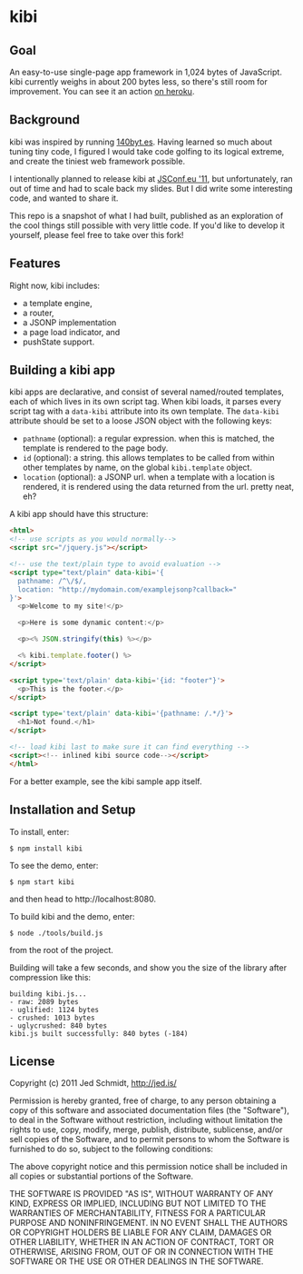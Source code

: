 kibi
=======

Goal
----

An easy-to-use single-page app framework in 1,024 bytes of JavaScript. kibi currently weighs in about 200 bytes less, so there's still room for improvement. You can see it an action [on heroku](http://kibi.herokuapp.com/).

Background
----------

kibi was inspired by running [140byt.es](http://140byt.es). Having learned so much about tuning tiny code, I figured I would take code golfing to its logical extreme, and create the tiniest web framework possible.

I intentionally planned to release kibi at [JSConf.eu '11](http://jsconf.eu), but unfortunately, ran out of time and had to scale back my slides. But I did write some interesting code, and wanted to share it.

This repo is a snapshot of what I had built, published as an exploration of the cool things still possible with very little code. If you'd like to develop it yourself, please feel free to take over this fork!

Features
--------

Right now, kibi includes:

- a template engine,
- a router,
- a JSONP implementation
- a page load indicator, and
- pushState support.

Building a kibi app
----------------------

kibi apps are declarative, and consist of several named/routed templates, each of which lives in its own script tag. When kibi loads, it parses every script tag with a `data-kibi` attribute into its own template. The `data-kibi` attribute should be set to a loose JSON object with the following keys:

- `pathname` (optional): a regular expression. when this is matched, the template is rendered to the page body.
- `id` (optional): a string. this allows templates to be called from within other templates by name, on the global `kibi.template` object.
- `location` (optional): a JSONP url. when a template with a location is rendered, it is rendered using the data returned from the url. pretty neat, eh?

A kibi app should have this structure:

```html
<html>
<!-- use scripts as you would normally-->
<script src="/jquery.js"></script>

<!-- use the text/plain type to avoid evaluation -->
<script type="text/plain" data-kibi='{
  pathname: /^\/$/,
  location: "http://mydomain.com/examplejsonp?callback="
}'>
  <p>Welcome to my site!</p>

  <p>Here is some dynamic content:</p>

  <p><% JSON.stringify(this) %></p>

  <% kibi.template.footer() %>
</script>

<script type='text/plain' data-kibi='{id: "footer"}'>
  <p>This is the footer.</p>
</script>

<script type='text/plain' data-kibi='{pathname: /.*/}'>
  <h1>Not found.</h1>
</script>

<!-- load kibi last to make sure it can find everything -->
<script><!-- inlined kibi source code--></script>
</html>
```

For a better example, see the kibi sample app itself.

Installation and Setup
----------------------

To install, enter:

    $ npm install kibi

To see the demo, enter:

    $ npm start kibi

and then head to http://localhost:8080.

To build kibi and the demo, enter:

    $ node ./tools/build.js

from the root of the project.

Building will take a few seconds, and show you the size of the library after compression like this:

    building kibi.js...
    - raw: 2089 bytes
    - uglified: 1124 bytes
    - crushed: 1013 bytes
    - uglycrushed: 840 bytes
    kibi.js built successfully: 840 bytes (-184)

License
-------

Copyright (c) 2011 Jed Schmidt, http://jed.is/
 
Permission is hereby granted, free of charge, to any person obtaining
a copy of this software and associated documentation files (the
"Software"), to deal in the Software without restriction, including
without limitation the rights to use, copy, modify, merge, publish,
distribute, sublicense, and/or sell copies of the Software, and to
permit persons to whom the Software is furnished to do so, subject to
the following conditions:
 
The above copyright notice and this permission notice shall be
included in all copies or substantial portions of the Software.
 
THE SOFTWARE IS PROVIDED "AS IS", WITHOUT WARRANTY OF ANY KIND,
EXPRESS OR IMPLIED, INCLUDING BUT NOT LIMITED TO THE WARRANTIES OF
MERCHANTABILITY, FITNESS FOR A PARTICULAR PURPOSE AND
NONINFRINGEMENT. IN NO EVENT SHALL THE AUTHORS OR COPYRIGHT HOLDERS BE
LIABLE FOR ANY CLAIM, DAMAGES OR OTHER LIABILITY, WHETHER IN AN ACTION
OF CONTRACT, TORT OR OTHERWISE, ARISING FROM, OUT OF OR IN CONNECTION
WITH THE SOFTWARE OR THE USE OR OTHER DEALINGS IN THE SOFTWARE.